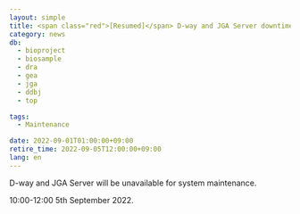 ```yaml
---
layout: simple
title: <span class="red">[Resumed]</span> D-way and JGA Server downtime, 10:00-12:00 5th September
category: news
db:
  - bioproject
  - biosample
  - dra
  - gea
  - jga
  - ddbj
  - top

tags:
  - Maintenance

date: 2022-09-01T01:00:00+09:00
retire_time: 2022-09-05T12:00:00+09:00
lang: en
---
```


D-way and JGA Server will be unavailable for system maintenance.   

10:00-12:00 5th September 2022.




